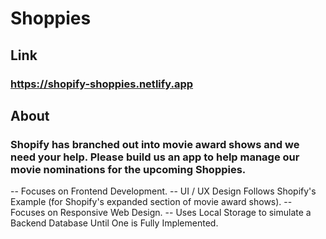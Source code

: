# Shoppies

## Link
### https://shopify-shoppies.netlify.app

## About
### Shopify has branched out into movie award shows and we need your help. Please build us an app to help manage our movie nominations for the upcoming Shoppies.

-- Focuses on Frontend Development. 
-- UI / UX Design Follows Shopify's Example (for Shopify's expanded section of movie award shows). 
-- Focuses on Responsive Web Design. 
-- Uses Local Storage to simulate a Backend Database Until One is Fully Implemented.
